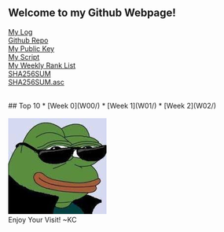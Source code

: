 ## Welcome to my Github Webpage!


[My Log](TXT/mylog.txt)<br>
[Github Repo](https://github.com/Constantine-Kevin/os202)<br>
[My Public Key](TXT/mypubkey.txt)<br>
[My Script](TXT/myscript.sh)<br>
[My Weekly Rank List](TXT/myrank.txt)<br>
[SHA256SUM](TXT/SHA256SUM)<br>
[SHA256SUM.asc](TXT/SHA256SUM.asc)<br>

<br>
## Top 10
* [Week 0](W00/)
* [Week 1](W01/)
* [Week 2](W02/)
<br>

<br>
<img src="pepe.jpg">
<br>
Enjoy Your Visit! ~KC
